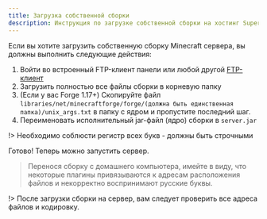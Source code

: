 ```yaml
---
title: Загрузка собственной сборки
description: Инструкция по загрузке собственной сборки на хостинг Superhub.
---
```


Если вы хотите загрузить собственную сборку Minecraft сервера, вы должны выполнить следующие действия:

1. Войти во встроенный FTP-клиент панели или любой другой [FTP-клиент](/guides/use-sftp)
2. Загрузить полностью все файлы сборки в корневую папку
3. (Если у вас Forge 1.17+) Скопируйте файл `libraries/net/minecraftforge/forge/(должна быть единственная папка)/unix_args.txt` в папку с ядром и пропустите последний шаг.
4. Переименовать исполнительный jar-файл (ядро) сборки в `server.jar`

!> Необходимо соблюсти регистр всех букв - должны быть строчными

Готово! Теперь можно запустить сервер.

> Перенося сборку с домашнего компьютера, имейте в виду, что некоторые плагины привязываются к адресам расположения файлов и некорректно воспринимают русские буквы.

!> После загрузки сборки на сервер, вам следует проверить все адреса файлов и кодировку.
